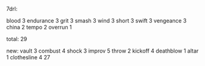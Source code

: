 
7drl:

blood       3
endurance   3
grit        3
smash       3
wind        3
short       3
swift       3
vengeance   3
china       2
tempo       2
overrun     1

total:  29

new:
vault     3
combust   4
shock     3
improv    5
throw     2
kickoff   4
deathblow 1
altar     1
clothesline 4
27



